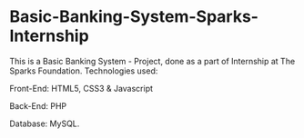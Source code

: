 # Basic-Banking-System-Sparks-Internship
This is a Basic Banking System - Project, done as a part of Internship at The Sparks Foundation.
Technologies used:

Front-End: HTML5, CSS3 & Javascript

Back-End: PHP

Database: MySQL.
